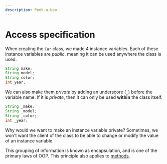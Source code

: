 ```yaml
---
description: Peek-a-boo
---
```


# Access specification

When creating the `Car` class, we made 4 instance variables. Each of these instance variables are _public_,  meaning it can be used anywhere the class is used.

```java
String make;
String model;
String color;
int year;
```

 We can also make them _private_ by adding an underscore \(`_`\) before the variable name. If it is _private_, then it can only be used **within** the class itself.

```java
String _make;
String _model;
String _color;
int _year;
```

Why would we want to make an instance variable private? Sometimes, we won't want the client of the class to be able to change or modify the value of an instance variable.

This grouping of information is known as encapsulation, and is one of the primary laws of OOP. This principle also applies to [methods](methods.md).

